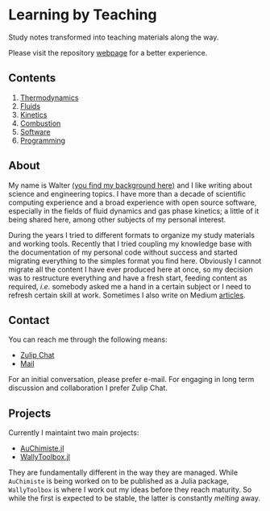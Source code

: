 # Learning by Teaching

Study notes transformed into teaching materials along the way.

Please visit the repository [webpage](https://wallytutor.github.io/learning-by-teaching/) for a better experience.

## Contents

1. [Thermodynamics](thermodynamics/README.md)
1. [Fluids](fluids/README.ms)
1. [Kinetics](kinetics/README.md)
1. [Combustion](combustion/README.md) 
1. [Software](software/README.md)
1. [Programming](programming/README.md) 

## About

My name is Walter [(you find my background here)](curriculum/curriculum.pdf) and I like writing about science and engineering topics. I have more than a decade of scientific computing experience and a broad experience with open source software, especially in the fields of fluid dynamics and gas phase kinetics; a little of it being shared here, among other subjects of my personal interest.

During the years I tried to different formats to organize my study materials and working tools. Recently that I tried coupling my knowledge base with the documentation of my personal code without success and started migrating everything to the simples format you find here. Obviously I cannot migrate all the content I have ever produced here at once, so my decision was to restructure everything and have a fresh start, feeding content as required, *i.e.* somebody asked me a hand in a certain subject or I need to refresh certain skill at work. Sometimes I also write on Medium [articles](https://medium.com/@waltermateriais).

## Contact

You can reach me through the following means:

- [Zulip Chat](https://wallytutor.zulipchat.com)
- [Mail](mailto:walter.dalmazsilva.manager@gmail.com)

For an initial conversation, please prefer e-mail. For engaging in long term discussion and collaboration I prefer Zulip Chat.

## Projects

Currently I maintaint two main projects:

- [AuChimiste.jl](https://wallytutor.github.io/AuChimiste.jl/dev/)
- [WallyToolbox.jl](https://wallytutor.github.io/WallyToolbox.jl/dev/)

They are fundamentally different in the way they are managed. While `AuChimiste` is being worked on to be published as a Julia package, `WallyToolbox` is where I work out my ideas before they reach maturity. So while the first is expected to be stable, the latter is constantly *melting* away.
